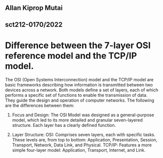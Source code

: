 ## Allan Kiprop Mutai
## sct212-0170/2022

# Difference between the 7-layer OSI reference model and the TCP/IP model.

The OSI (Open Systems Interconnection) model and the TCP/IP model are basic frameworks describing how information is transmitted between two devices across a network. Both models define a set of layers, each of which performs a specific set of functions to enable the transmission of data. They guide the design and operation of computer networks. The following are the differences between them:

1.  Focus and Design: The OSI Model was designed as a general-purpose model, which led to its more detailed and granular seven-layered structure. Each layer has a clearly defined function.

2. Layer Structure: OSI: Comprises seven layers, each with specific tasks. These levels are, from top to bottom: Application, Presentation, Session, Transport, Network, Data Link, and Physical. TCP/IP: Features a more simple four-layer model: Application, Transport, Internet, and Link.

